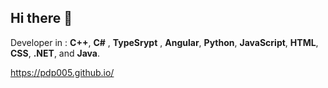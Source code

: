 ## Hi there 👋
Developer in : **C++**, **C#** , **TypeSrypt** , **Angular**, **Python**, **JavaScript**, **HTML**, **CSS**, **.NET**, and **Java**. 

https://pdp005.github.io/
<!--
Here are some ideas to get you started:

- 🔭 I’m currently working on ...
- 🌱 I’m currently learning ...
- 👯 I’m looking to collaborate on ...
- 🤔 I’m looking for help with ...
- 💬 Ask me about ...
- 📫 How to reach me: ...
- 😄 Pronouns: ...
- ⚡ Fun fact: ...
-->
